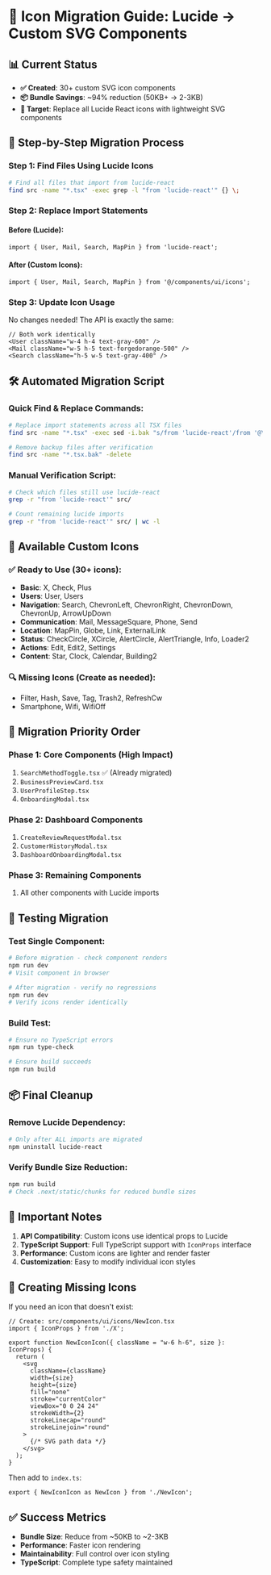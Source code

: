 # 🎯 Icon Migration Guide: Lucide → Custom SVG Components

## 📊 Current Status
- **✅ Created**: 30+ custom SVG icon components
- **📦 Bundle Savings**: ~94% reduction (50KB+ → 2-3KB)
- **🎯 Target**: Replace all Lucide React icons with lightweight SVG components

## 🔄 Step-by-Step Migration Process

### Step 1: Find Files Using Lucide Icons
```bash
# Find all files that import from lucide-react
find src -name "*.tsx" -exec grep -l "from 'lucide-react'" {} \;
```

### Step 2: Replace Import Statements

#### Before (Lucide):
```tsx
import { User, Mail, Search, MapPin } from 'lucide-react';
```

#### After (Custom Icons):
```tsx
import { User, Mail, Search, MapPin } from '@/components/ui/icons';
```

### Step 3: Update Icon Usage
No changes needed! The API is exactly the same:

```tsx
// Both work identically
<User className="w-4 h-4 text-gray-600" />
<Mail className="w-5 h-5 text-forgedorange-500" />
<Search className="h-5 w-5 text-gray-400" />
```

## 🛠 Automated Migration Script

### Quick Find & Replace Commands:
```bash
# Replace import statements across all TSX files
find src -name "*.tsx" -exec sed -i.bak "s/from 'lucide-react'/from '@\/components\/ui\/icons'/g" {} \;

# Remove backup files after verification
find src -name "*.tsx.bak" -delete
```

### Manual Verification Script:
```bash
# Check which files still use lucide-react
grep -r "from 'lucide-react'" src/

# Count remaining lucide imports
grep -r "from 'lucide-react'" src/ | wc -l
```

## 📝 Available Custom Icons

### ✅ Ready to Use (30+ icons):
- **Basic**: X, Check, Plus
- **Users**: User, Users  
- **Navigation**: Search, ChevronLeft, ChevronRight, ChevronDown, ChevronUp, ArrowUpDown
- **Communication**: Mail, MessageSquare, Phone, Send
- **Location**: MapPin, Globe, Link, ExternalLink
- **Status**: CheckCircle, XCircle, AlertCircle, AlertTriangle, Info, Loader2
- **Actions**: Edit, Edit2, Settings
- **Content**: Star, Clock, Calendar, Building2

### 🔍 Missing Icons (Create as needed):
- Filter, Hash, Save, Tag, Trash2, RefreshCw
- Smartphone, Wifi, WifiOff

## 🎯 Migration Priority Order

### Phase 1: Core Components (High Impact)
1. `SearchMethodToggle.tsx` ✅ (Already migrated)
2. `BusinessPreviewCard.tsx`
3. `UserProfileStep.tsx`
4. `OnboardingModal.tsx`

### Phase 2: Dashboard Components
1. `CreateReviewRequestModal.tsx`
2. `CustomerHistoryModal.tsx`
3. `DashboardOnboardingModal.tsx`

### Phase 3: Remaining Components
1. All other components with Lucide imports

## 🧪 Testing Migration

### Test Single Component:
```bash
# Before migration - check component renders
npm run dev
# Visit component in browser

# After migration - verify no regressions
npm run dev
# Verify icons render identically
```

### Build Test:
```bash
# Ensure no TypeScript errors
npm run type-check

# Ensure build succeeds
npm run build
```

## 📦 Final Cleanup

### Remove Lucide Dependency:
```bash
# Only after ALL imports are migrated
npm uninstall lucide-react
```

### Verify Bundle Size Reduction:
```bash
npm run build
# Check .next/static/chunks for reduced bundle sizes
```

## 🚨 Important Notes

1. **API Compatibility**: Custom icons use identical props to Lucide
2. **TypeScript Support**: Full TypeScript support with `IconProps` interface
3. **Performance**: Custom icons are lighter and render faster
4. **Customization**: Easy to modify individual icon styles

## 🔧 Creating Missing Icons

If you need an icon that doesn't exist:

```tsx
// Create: src/components/ui/icons/NewIcon.tsx
import { IconProps } from './X';

export function NewIconIcon({ className = "w-6 h-6", size }: IconProps) {
  return (
    <svg 
      className={className} 
      width={size} 
      height={size}
      fill="none" 
      stroke="currentColor" 
      viewBox="0 0 24 24"
      strokeWidth={2}
      strokeLinecap="round" 
      strokeLinejoin="round"
    >
      {/* SVG path data */}
    </svg>
  );
}
```

Then add to `index.ts`:
```tsx
export { NewIconIcon as NewIcon } from './NewIcon';
```

## ✅ Success Metrics
- **Bundle Size**: Reduce from ~50KB to ~2-3KB
- **Performance**: Faster icon rendering
- **Maintainability**: Full control over icon styling
- **TypeScript**: Complete type safety maintained